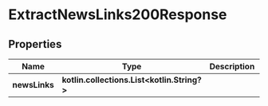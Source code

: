 
# ExtractNewsLinks200Response

## Properties
| Name | Type | Description | Notes |
| ------------ | ------------- | ------------- | ------------- |
| **newsLinks** | **kotlin.collections.List&lt;kotlin.String?&gt;** |  |  [optional] |



